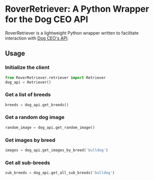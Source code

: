 # RoverRetriever: A Python Wrapper for the Dog CEO API

RoverRetriever is a lightweight Python wrapper written to facilitate interaction with [Dog CEO's API](https://dog.ceo/dog-api/).

## Usage

### Initialize the client

```python
from RoverRetriever.retriever import Retriever
dog_api = Retriever()
```

### Get a list of breeds

```python
breeds = dog_api.get_breeds()
```

### Get a random dog image

```python
random_image = dog_api.get_random_image()
```

### Get images by breed

```python
images = dog_api.get_images_by_breed('bulldog')
```

### Get all sub-breeds

```python
sub_breeds = dog_api.get_all_sub_breeds('bulldog')
```